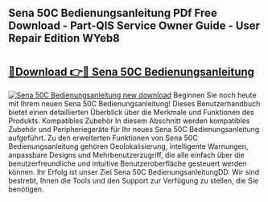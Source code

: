 ## Sena 50C Bedienungsanleitung PDf Free Download - Part-QIS Service Owner Guide - User Repair Edition WYeb8

# <h2><a href="http://df3v67j.blite.top/?on=Sena+50C+Bedienungsanleitung">🔗Download 👉🔴 Sena 50C Bedienungsanleitung</a></h2>

[![Sena 50C Bedienungsanleitung new download](https://i.imgur.com/lujVjoI.png)](http://df3v67j.blite.top/?on=Sena+50C+Bedienungsanleitung)
Beginnen Sie noch heute mit Ihrem neuen Sena 50C Bedienungsanleitung! Dieses Benutzerhandbuch bietet einen detaillierten Überblick über die Merkmale und Funktionen des Produkts. Kompatibles Zubehör In diesem Abschnitt werden kompatibles Zubehör und Peripheriegeräte für Ihr neues Sena 50C Bedienungsanleitung aufgeführt. Zu den erweiterten Funktionen von Sena 50C Bedienungsanleitung gehören Geolokalisierung, intelligente Warnungen, anpassbare Designs und Mehrbenutzerzugriff, die alle einfach über die benutzerfreundliche und intuitive Benutzeroberfläche gesteuert werden können. Ihr Erfolg ist unser Ziel Sena 50C BedienungsanleitungDD. Wir sind bestrebt, Ihnen die Tools und den Support zur Verfügung zu stellen, die Sie benötigen.
